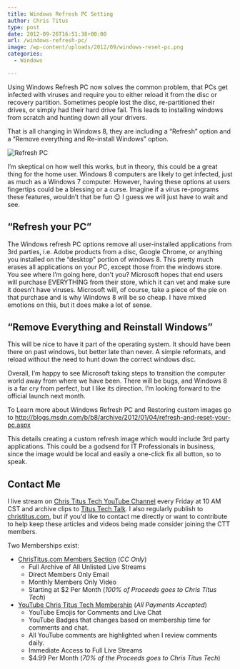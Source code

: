 ```yaml
---
title: Windows Refresh PC Setting
author: Chris Titus
type: post
date: 2012-09-26T16:51:38+00:00
url: /windows-refresh-pc/
image: /wp-content/uploads/2012/09/windows-reset-pc.png
categories:
  - Windows

---
```

Using Windows Refresh PC now solves the common problem, that PCs get infected with viruses and require you to either reload it from the disc or recovery partition. Sometimes people lost the disc, re-partitioned their drives, or simply had their hard drive fail. This leads to installing windows from scratch and hunting down all your drivers.<!--more-->

That is all changing in Windows 8, they are including a &#8220;Refresh&#8221; option and a &#8220;Remove everything and Re-install Windows&#8221; option.

![Refresh PC](/wp-content/uploads/2012/09/refresh-pc.png)

I&#8217;m skeptical on how well this works, but in theory, this could be a great thing for the home user. Windows 8 computers are likely to get infected, just as much as a Windows 7 computer. However, having these options at users fingertips could be a blessing or a curse. Imagine if a virus re-programs these features, wouldn&#8217;t that be fun 😉 I guess we will just have to wait and see.

## &#8220;Refresh your PC&#8221;

The Windows refresh PC options remove all user-installed applications from 3rd parties, i.e. Adobe products from a disc, Google Chrome, or anything you installed on the &#8220;desktop&#8221; portion of windows 8. This pretty much erases all applications on your PC, except those from the windows store. You see where I&#8217;m going here, don&#8217;t you? Microsoft hopes that end users will purchase EVERYTHING from their store, which it can vet and make sure it doesn&#8217;t have viruses. Microsoft will, of course, take a piece of the pie on that purchase and is why Windows 8 will be so cheap. I have mixed emotions on this, but it does make a lot of sense.

## &#8220;Remove Everything and Reinstall Windows&#8221;

This will be nice to have it part of the operating system. It should have been there on past windows, but better late than never. A simple reformats, and reload without the need to hunt down the correct windows disc.

Overall, I&#8217;m happy to see Microsoft taking steps to transition the computer world away from where we have been. There will be bugs, and Windows 8 is a far cry from perfect, but I like its direction. I&#8217;m looking forward to the official launch next month.

To Learn more about Windows Refresh PC and Restoring custom images go to <http://blogs.msdn.com/b/b8/archive/2012/01/04/refresh-and-reset-your-pc.aspx>

This details creating a custom refresh image which would include 3rd party applications. This could be a godsend for IT Professionals in business, since the image would be local and easily a one-click fix all button, so to speak.

## Contact Me

I live stream on [Chris Titus Tech YouTube Channel][1] every Friday at 10 AM CST and archive clips to [Titus Tech Talk][2]. I also regularly publish to [christitus.com][3], but if you'd like to contact me directly or want to contribute to help keep these articles and videos being made consider joining the CTT members. 

Two Memberships exist:
- [ChrisTitus.com Members Section][4] (_CC Only_)
  - Full Archive of All Unlisted Live Streams
  - Direct Members Only Email
  - Monthly Members Only Video
  - Starting at $2 Per Month (_100% of Proceeds goes to Chris Titus Tech_)
- [YouTube Chris Titus Tech Membership][5] (_All Payments Accepted_)
  - YouTube Emojis for Comments and Live Chat
  - YouTube Badges that changes based on membership time for comments and chat.
  - All YouTube comments are highlighted when I review comments daily. 
  - Immediate Access to Full Live Streams
  - $4.99 Per Month (_70% of the Proceeds goes to Chris Titus Tech_)

 [1]: https://www.youtube.com/c/ChrisTitusTech
 [2]: https://www.youtube.com/c/ChrisTitusTechStreams
 [3]: https://christitus.com/
 [4]: https://christitus.com/members
 [5]: https://links.christitus.com/join